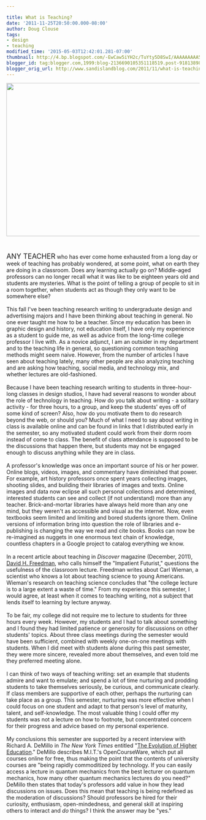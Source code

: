 ```yaml
---

title: What is Teaching?
date: '2011-11-25T20:50:00.000-08:00'
author: Doug Clouse
tags:
- design
- teaching
modified_time: '2015-05-03T12:42:01.281-07:00'
thumbnail: http://4.bp.blogspot.com/-EwCaw5iYH2c/TuYty5D8SwI/AAAAAAAAA5w/rzhjGQF9VUw/s72-c/slidestype.jpg
blogger_id: tag:blogger.com,1999:blog-2136690105351118519.post-9181389857174053561
blogger_orig_url: http://www.sandislandblog.com/2011/11/what-is-teaching.html
---
```


<a href="http://4.bp.blogspot.com/-EwCaw5iYH2c/TuYty5D8SwI/AAAAAAAAA5w/rzhjGQF9VUw/s1600/slidestype.jpg" onblur="try {parent.deselectBloggerImageGracefully();} catch(e) {}"><img alt="" border="0" src="http://4.bp.blogspot.com/-EwCaw5iYH2c/TuYty5D8SwI/AAAAAAAAA5w/rzhjGQF9VUw/s400/slidestype.jpg" id="BLOGGER_PHOTO_ID_5685281931935894274" style="cursor: pointer; display: block; height: 400px; margin: 0px auto 10px; text-align: center; width: 600px;" /></a><br /><div style="text-align: left;"><span class="Apple-style-span" style="font-size: 130%;">ANY TEACHER</span> who has ever come home exhausted from a long day or week of teaching has probably wondered, at some point, what on earth they are doing in a classroom. Does any learning actually go on? Middle-aged professors can no longer recall what it was like to be eighteen years old and students are mysteries. What is the point of telling a group of people to sit in a room together, when students act as though they only want to be somewhere else?</div><div><span class="Apple-style-span" style="white-space: pre;">       </span>This fall I've been teaching research writing to undergraduate design and advertising majors and I have been thinking about teaching in general. No one ever taught me how to be a teacher. Since my education has been in graphic design and history, not education itself, I have only my experience as a student to guide me, as well as advice from the long-time college professor I live with. As a novice adjunct, I am an outsider in my department and to the teaching life in general, so questioning common teaching methods might seem naive. However, from the number of articles I have seen about teaching lately, many other people are also analyzing teaching and are asking how teaching, social media, and technology mix, and whether lectures are old-fashioned.  </div><div><span class="Apple-style-span" style="white-space: pre;">       </span>Because I have been teaching research writing to students in three-hour-long classes in design studios, I have had several reasons to wonder about the role of technology in teaching. How do you talk about writing - a solitary activity - for three hours, to a group, and keep the students' eyes off of some kind of screen? Also, how do you motivate them to do research beyond the web, or should you? Much of what I need to say about writing in class is available online and can be found in links that I distributed early in the semester, so any motivated student could work from their dorm room instead of come to class. The benefit of class attendance is supposed to be the discussions that happen there, but students may not be engaged enough to discuss anything while they are in class. </div><div><span class="Apple-style-span" style="white-space: pre;">       </span>A professor's knowledge was once an important source of his or her power. Online blogs, videos, images, and commentary have diminished that power. For example, art history professors once spent years collecting images, shooting slides, and building their libraries of images and texts. Online images and data now eclipse all such personal collections and determined, interested students can see and collect (if not understand) more than any teacher. Brick-and-mortar libraries have always held more than any one mind, but they weren't as accessible and visual as the internet. Now, even textbooks seem limited and limiting and bored students ignore them. Online versions of information bring into question the role of libraries and e-publishing is changing the way we read and cite books. Books can now be re-imagined as nuggets in one enormous text chain of knowledge, countless chapters in a Google project to catalog everything we know. </div><div><span class="Apple-style-span" style="white-space: pre;">       </span>In a recent article about teaching in <i>Discover</i> magazine (December, 2011), <a href="http://www.freedman.com/p/about-me.html">David H. Freedman</a>, who calls himself the "Impatient Futurist," questions the usefulness of the classroom lecture. Freedman writes about Carl Wieman, a scientist who knows a lot about teaching science to young Americans. Wieman's research on teaching science concludes that "the college lecture is to a large extent a waste of time." From my experience this semester, I would agree, at least when it comes to teaching writing, not a subject that lends itself to learning by lecture anyway. </div><div><span class="Apple-style-span" style="white-space: pre;">       </span>To be fair, my college did not require me to lecture to students for three hours every week. However, my students and I had to talk about something and I found they had limited patience or generosity for discussions on other students' topics. About three class meetings during the semester would have been sufficient, combined with weekly one-on-one meetings with students. When I did meet with students alone during this past semester, they were more sincere, revealed more about themselves, and even told me they preferred meeting alone. </div><div><span class="Apple-style-span" style="white-space: pre;">       </span>I can think of two ways of teaching writing: set an example that students admire and want to emulate; and spend a lot of time nurturing and prodding students to take themselves seriously, be curious, and communicate clearly. If class members are supportive of each other, perhaps the nurturing can take place as a group. This semester, nurturing was more effective when I could focus on one student and adapt to that person's level of maturity, talent, and self-knowledge. The most valuable thing I could offer my students was not a lecture on how to footnote, but concentrated concern for their progress and advice based on my personal experience. </div><div><span class="Apple-style-span" style="white-space: pre;">       </span>My conclusions this semester are supported by a recent interview with Richard A. DeMillo in <i>The New York Times</i> entitled "<a href="http://www.nytimes.com/2011/11/06/education/edlife/the-evolution-of-higher-education.html?ref=edlife">The Evolution of Higher Education</a>." DeMillo describes M.I.T.'s OpenCourseWare, which put all courses online for free, thus making the point that the contents of university courses are "being rapidly commoditized by technology. If you can easily access a lecture in quantum mechanics from the best lecturer on quantum mechanics, how many other quantum mechanics lectures do you need?" DeMillo then states that today's professors add value in how they lead discussions on issues. Does this mean that teaching is being redefined as the moderation of discussions? Should professors be hired for their curiosity, enthusiasm, open-mindedness, and general skill at inspiring others to interact and <i>do </i>things? I think the answer may be "yes."</div><div><br /></div>